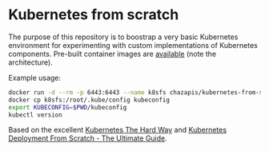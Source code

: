 # Kubernetes from scratch

The purpose of this repository is to boostrap a very basic Kubernetes environment for experimenting with custom implementations of Kubernetes components. Pre-built container images are [available](https://hub.docker.com/r/chazapis/kubernetes-from-scratch) (note the architecture).

Example usage:
```bash
docker run -d --rm -p 6443:6443 --name k8sfs chazapis/kubernetes-from-scratch:20220803
docker cp k8sfs:/root/.kube/config kubeconfig
export KUBECONFIG=$PWD/kubeconfig
kubectl version
```

Based on the excellent [Kubernetes The Hard Way](https://github.com/kelseyhightower/kubernetes-the-hard-way) and [Kubernetes Deployment From Scratch - The Ultimate Guide](https://www.ulam.io/blog/kubernetes-scratch).
